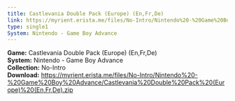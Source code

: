 ```yaml
---
title: Castlevania Double Pack (Europe) (En,Fr,De)
link: https://myrient.erista.me/files/No-Intro/Nintendo%20-%20Game%20Boy%20Advance/Castlevania%20Double%20Pack%20(Europe)%20(En,Fr,De).zip
type: single1
System: Nintendo - Game Boy Advance
---
```

<b>Game:</b> Castlevania Double Pack (Europe) (En,Fr,De)<br>
<b>System:</b> Nintendo - Game Boy Advance<br>
<b>Collection:</b> No-Intro<br>
<b>Download:</b> https://myrient.erista.me/files/No-Intro/Nintendo%20-%20Game%20Boy%20Advance/Castlevania%20Double%20Pack%20(Europe)%20(En,Fr,De).zip